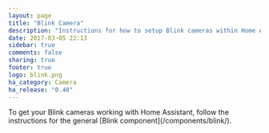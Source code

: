 ```yaml
---
layout: page
title: "Blink Camera"
description: "Instructions for how to setup Blink cameras within Home Assistant."
date: 2017-03-05 22:13
sidebar: true
comments: false
sharing: true
footer: true
logo: blink.png
ha_category: Camera
ha_release: "0.40"
---
```


<p class='note'>
To get your Blink cameras working with Home Assistant, follow the instructions for the general [Blink component](/components/blink/).
</p>